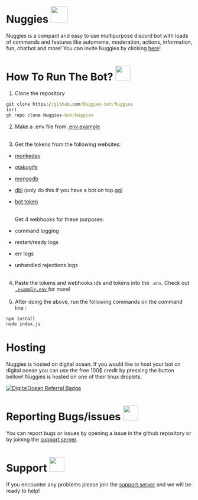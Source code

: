 # Nuggies <img src = "https://cdn.discordapp.com/emojis/784276668168273921.png?v=1" width = "45">
Nuggies is a compact and easy to use multipurpose discord bot with loads of commands and features like automeme, moderation, actions, information, fun, chatbot and more!
You can invite Nuggies by clicking [here](https://top.gg/bot/779741162465525790/invite)!


# How To Run The Bot? <img src = "https://cdn.discordapp.com/emojis/835527258957152287.png?v=1" width = "40">

1. Clone the repository
```cmd
git clone https://github.com/Nuggies-bot/Nuggies
(or)
gh repo clone Nuggies-bot/Nuggies
```
2. Make a .env file from <a href = "https://github.com/Nuggies-bot/Nuggies/blob/main/.env.example">.env.example </a> <br><br>

3. Get the tokens from the following websites: <br>
- [monkedev](https://monkedev.com/api)<br>
- [otakugifs](https://otakugifs.xyz)<br>
- [mongodb](https://www.mongodb.com/)<br>
- [dbl](https://top.gg) (only do this if you have a bot on top.gg)<br>
- [bot token](https://discord.com/developers/applications) <br><br>

  Get 4 webhooks for these purposes: <br>
- command logging <br>
- restart/ready logs <br>
- err logs <br>
- unhandled rejections logs <br><br>

4. Paste the tokens and webhooks ids and tokens into the `.env`. Check out <a href = "https://github.com/Nuggies-bot/Nuggies/blob/main/.env.example"> `.example.env` </a> for more! <br><br>
5. After doing the above, run the following commands on the command line :
```cmd
npm install
node index.js
```
# Hosting
Nuggies is hosted on digital ocean. If you would like to host your bot on digital ocean you can use the free 100$ credit by pressing the button bellow! Nuggies is hosted on one of their linux droplets. 

[![DigitalOcean Referral Badge](https://web-platforms.sfo2.digitaloceanspaces.com/WWW/Badge%203.svg)](https://www.digitalocean.com/?refcode=29a548a31a41&utm_campaign=Referral_Invite&utm_medium=Referral_Program&utm_source=badge)

# Reporting Bugs/issues <img src = "https://cdn.discordapp.com/emojis/785064792775720980.png?v=1" width = "40">


You can report bugs or issues by opening a issue in the github repository or by joining the [support server](https://discord.gg/AUHYW4J6GT).


# Support <img src = "https://cdn.discordapp.com/emojis/785065330526912563.png?v=1" width = 40>


If you encounter any problems please join the [support server](https://discord.gg/AUHYW4J6GT) and we will be ready to help!
